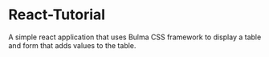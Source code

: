 # React-Tutorial

A simple react application that uses Bulma CSS framework to display a table and form that adds values to the table.
